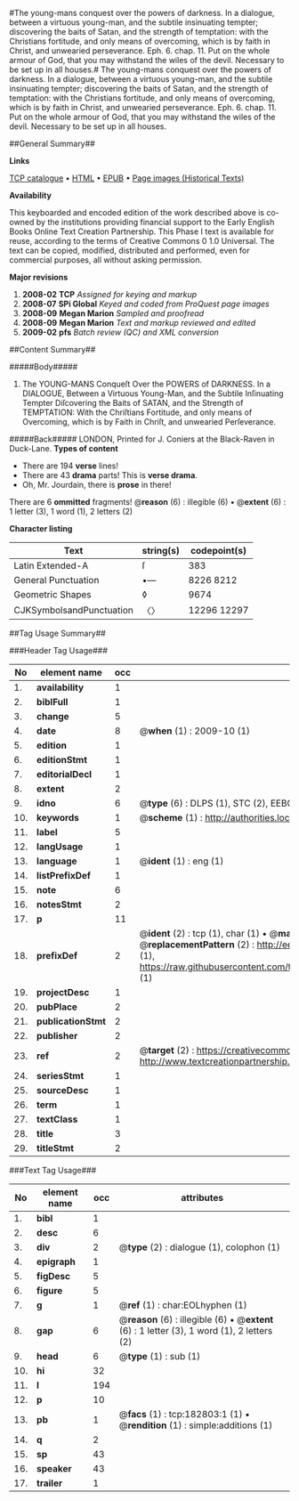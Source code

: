 #The young-mans conquest over the powers of darkness. In a dialogue, between a virtuous young-man, and the subtile insinuating tempter; discovering the baits of Satan, and the strength of temptation: with the Christians fortitude, and only means of overcoming, which is by faith in Christ, and unwearied perseverance. Eph. 6. chap. 11. Put on the whole armour of God, that you may withstand the wiles of the devil. Necessary to be set up in all houses.#
The young-mans conquest over the powers of darkness. In a dialogue, between a virtuous young-man, and the subtile insinuating tempter; discovering the baits of Satan, and the strength of temptation: with the Christians fortitude, and only means of overcoming, which is by faith in Christ, and unwearied perseverance. Eph. 6. chap. 11. Put on the whole armour of God, that you may withstand the wiles of the devil. Necessary to be set up in all houses.

##General Summary##

**Links**

[TCP catalogue](http://www.ota.ox.ac.uk/tcp/)  • 
[HTML](http://tei.it.ox.ac.uk/tcp/Texts-HTML/free/B06/B06778.html)  • 
[EPUB](http://tei.it.ox.ac.uk/tcp/Texts-EPUB/free/B06/B06778.epub) • 
[Page images (Historical Texts)](https://data.historicaltexts.jisc.ac.uk/view?pubId=eebo-99884995e&pageId=eebo-99884995e-182803-1)

**Availability**

This keyboarded and encoded edition of the
	       work described above is co-owned by the institutions
	       providing financial support to the Early English Books
	       Online Text Creation Partnership. This Phase I text is
	       available for reuse, according to the terms of Creative
	       Commons 0 1.0 Universal. The text can be copied,
	       modified, distributed and performed, even for
	       commercial purposes, all without asking permission.

**Major revisions**

1. __2008-02__ __TCP__ *Assigned for keying and markup*
1. __2008-07__ __SPi Global__ *Keyed and coded from ProQuest page images*
1. __2008-09__ __Megan Marion__ *Sampled and proofread*
1. __2008-09__ __Megan Marion__ *Text and markup reviewed and edited*
1. __2009-02__ __pfs__ *Batch review (QC) and XML conversion*

##Content Summary##

#####Body#####

1. The YOUNG-MANS Conqueſt Over the POWERS of DARKNESS. In a DIALOGUE, Between a Virtuous Young-Man, and the Subtile Inſinuating Tempter Diſcovering the Baits of SATAN, and the Strength of TEMPTATION: With the Chriſtians Fortitude, and only means of Overcoming, which is by Faith in Chriſt, and unwearied Perſeverance.

#####Back#####
LONDON, Printed for J. Coniers at the Black-Raven in Duck-Lane.
**Types of content**

  * There are 194 **verse** lines!
  * There are 43 **drama** parts! This is **verse drama**.
  * Oh, Mr. Jourdain, there is **prose** in there!

There are 6 **ommitted** fragments! 
 @__reason__ (6) : illegible (6)  •  @__extent__ (6) : 1 letter (3), 1 word (1), 2 letters (2)

**Character listing**


|Text|string(s)|codepoint(s)|
|---|---|---|
|Latin Extended-A|ſ|383|
|General Punctuation|•—|8226 8212|
|Geometric Shapes|◊|9674|
|CJKSymbolsandPunctuation|〈〉|12296 12297|

##Tag Usage Summary##

###Header Tag Usage###

|No|element name|occ|attributes|
|---|---|---|---|
|1.|__availability__|1||
|2.|__biblFull__|1||
|3.|__change__|5||
|4.|__date__|8| @__when__ (1) : 2009-10 (1)|
|5.|__edition__|1||
|6.|__editionStmt__|1||
|7.|__editorialDecl__|1||
|8.|__extent__|2||
|9.|__idno__|6| @__type__ (6) : DLPS (1), STC (2), EEBO-CITATION (1), PROQUEST (1), VID (1)|
|10.|__keywords__|1| @__scheme__ (1) : http://authorities.loc.gov/ (1)|
|11.|__label__|5||
|12.|__langUsage__|1||
|13.|__language__|1| @__ident__ (1) : eng (1)|
|14.|__listPrefixDef__|1||
|15.|__note__|6||
|16.|__notesStmt__|2||
|17.|__p__|11||
|18.|__prefixDef__|2| @__ident__ (2) : tcp (1), char (1)  •  @__matchPattern__ (2) : ([0-9\-]+):([0-9IVX]+) (1), (.+) (1)  •  @__replacementPattern__ (2) : http://eebo.chadwyck.com/downloadtiff?vid=$1&page=$2 (1), https://raw.githubusercontent.com/textcreationpartnership/Texts/master/tcpchars.xml#$1 (1)|
|19.|__projectDesc__|1||
|20.|__pubPlace__|2||
|21.|__publicationStmt__|2||
|22.|__publisher__|2||
|23.|__ref__|2| @__target__ (2) : https://creativecommons.org/publicdomain/zero/1.0/ (1), http://www.textcreationpartnership.org/docs/. (1)|
|24.|__seriesStmt__|1||
|25.|__sourceDesc__|1||
|26.|__term__|1||
|27.|__textClass__|1||
|28.|__title__|3||
|29.|__titleStmt__|2||


###Text Tag Usage###

|No|element name|occ|attributes|
|---|---|---|---|
|1.|__bibl__|1||
|2.|__desc__|6||
|3.|__div__|2| @__type__ (2) : dialogue (1), colophon (1)|
|4.|__epigraph__|1||
|5.|__figDesc__|5||
|6.|__figure__|5||
|7.|__g__|1| @__ref__ (1) : char:EOLhyphen (1)|
|8.|__gap__|6| @__reason__ (6) : illegible (6)  •  @__extent__ (6) : 1 letter (3), 1 word (1), 2 letters (2)|
|9.|__head__|6| @__type__ (1) : sub (1)|
|10.|__hi__|32||
|11.|__l__|194||
|12.|__p__|10||
|13.|__pb__|1| @__facs__ (1) : tcp:182803:1 (1)  •  @__rendition__ (1) : simple:additions (1)|
|14.|__q__|2||
|15.|__sp__|43||
|16.|__speaker__|43||
|17.|__trailer__|1||
